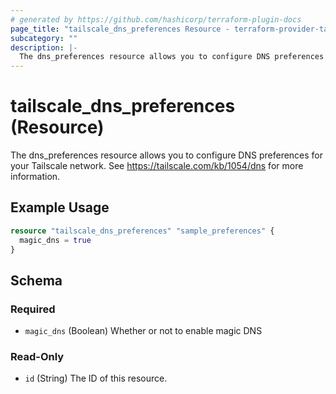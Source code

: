 ```yaml
---
# generated by https://github.com/hashicorp/terraform-plugin-docs
page_title: "tailscale_dns_preferences Resource - terraform-provider-tailscale"
subcategory: ""
description: |-
  The dns_preferences resource allows you to configure DNS preferences for your Tailscale network. See https://tailscale.com/kb/1054/dns for more information.
---
```


# tailscale_dns_preferences (Resource)

The dns_preferences resource allows you to configure DNS preferences for your Tailscale network. See https://tailscale.com/kb/1054/dns for more information.

## Example Usage

```terraform
resource "tailscale_dns_preferences" "sample_preferences" {
  magic_dns = true
}
```

<!-- schema generated by tfplugindocs -->
## Schema

### Required

- `magic_dns` (Boolean) Whether or not to enable magic DNS

### Read-Only

- `id` (String) The ID of this resource.

